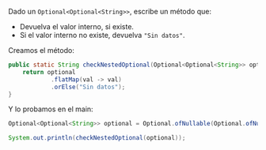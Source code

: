 Dado un `Optional<Optional<String>>`, escribe un método que:
- Devuelva el valor interno, si existe.
- Si el valor interno no existe, devuelva `"Sin datos"`.

Creamos el método:
```Java
public static String checkNestedOptional(Optional<Optional<String>> optional) {
	return optional
			.flatMap(val -> val)
			.orElse("Sin datos");
}
```

Y lo probamos en el main:
```Java
Optional<Optional<String>> optional = Optional.ofNullable(Optional.ofNullable(null));

System.out.println(checkNestedOptional(optional));
```